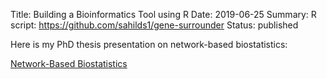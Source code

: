 Title: Building a Bioinformatics Tool using R
Date: 2019-06-25
Summary: R script: https://github.com/sahilds1/gene-surrounder
Status: published

Here is my PhD thesis presentation on network-based biostatistics:

[Network-Based Biostatistics](https://docs.google.com/presentation/d/1lMztWdnEaMAjX8oVJoopJ54ytbRIWsnjJeFxkXF2E4I/edit?usp=sharing)